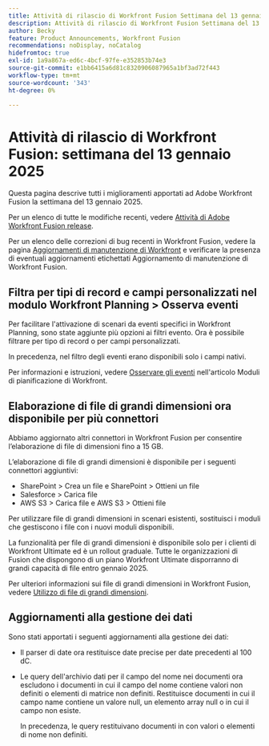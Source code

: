 ```yaml
---
title: Attività di rilascio di Workfront Fusion Settimana del 13 gennaio 2025
description: Attività di rilascio di Workfront Fusion Settimana del 13 gennaio 2025
author: Becky
feature: Product Announcements, Workfront Fusion
recommendations: noDisplay, noCatalog
hidefromtoc: true
exl-id: 1a9a867a-ed6c-4bcf-97fe-e352853b74e3
source-git-commit: e1bb6415a6d81c8320906087965a1bf3ad72f443
workflow-type: tm+mt
source-wordcount: '343'
ht-degree: 0%

---
```


# Attività di rilascio di Workfront Fusion: settimana del 13 gennaio 2025

Questa pagina descrive tutti i miglioramenti apportati ad Adobe Workfront Fusion la settimana del 13 gennaio 2025.

Per un elenco di tutte le modifiche recenti, vedere [Attività di Adobe Workfront Fusion release](/help/workfront-fusion/fusion-product-releases/fusion-release-activity.md).

Per un elenco delle correzioni di bug recenti in Workfront Fusion, vedere la pagina [Aggiornamenti di manutenzione di Workfront](https://experienceleague.adobe.com/it/docs/workfront-known-issues/releases/current-updates) e verificare la presenza di eventuali aggiornamenti etichettati Aggiornamento di manutenzione di Workfront Fusion.

## Filtra per tipi di record e campi personalizzati nel modulo Workfront Planning > Osserva eventi

Per facilitare l&#39;attivazione di scenari da eventi specifici in Workfront Planning, sono state aggiunte più opzioni ai filtri evento. Ora è possibile filtrare per tipo di record o per campi personalizzati.

In precedenza, nel filtro degli eventi erano disponibili solo i campi nativi.

Per informazioni e istruzioni, vedere [Osservare gli eventi](/help/workfront-fusion/references/apps-and-modules/adobe-connectors/workfront-planning-modules.md#watch-events) nell&#39;articolo Moduli di pianificazione di Workfront.

## Elaborazione di file di grandi dimensioni ora disponibile per più connettori

Abbiamo aggiornato altri connettori in Workfront Fusion per consentire l’elaborazione di file di dimensioni fino a 15 GB.

L’elaborazione di file di grandi dimensioni è disponibile per i seguenti connettori aggiuntivi:

* SharePoint > Crea un file e SharePoint > Ottieni un file
* Salesforce > Carica file
* AWS S3 > Carica file e AWS S3 > Ottieni file

Per utilizzare file di grandi dimensioni in scenari esistenti, sostituisci i moduli che gestiscono i file con i nuovi moduli disponibili.

La funzionalità per file di grandi dimensioni è disponibile solo per i clienti di Workfront Ultimate ed è un rollout graduale. Tutte le organizzazioni di Fusion che dispongono di un piano Workfront Ultimate disporranno di grandi capacità di file entro gennaio 2025.

Per ulteriori informazioni sui file di grandi dimensioni in Workfront Fusion, vedere [Utilizzo di file di grandi dimensioni](/help/workfront-fusion/references/scenarios/fusion-large-files.md).


## Aggiornamenti alla gestione dei dati

Sono stati apportati i seguenti aggiornamenti alla gestione dei dati:

* Il parser di date ora restituisce date precise per date precedenti al 100 dC.
* Le query dell&#39;archivio dati per il campo del nome nei documenti ora escludono i documenti in cui il campo del nome contiene valori non definiti o elementi di matrice non definiti. Restituisce documenti in cui il campo name contiene un valore null, un elemento array null o in cui il campo non esiste.

  In precedenza, le query restituivano documenti in con valori o elementi di nome non definiti.

